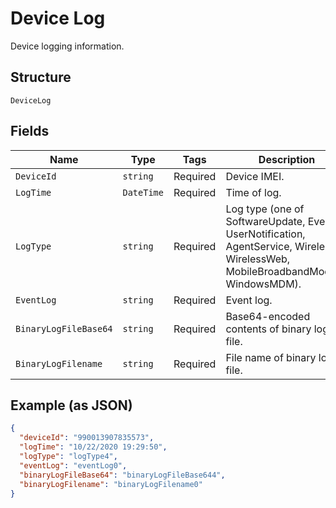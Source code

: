 
# Device Log

Device logging information.

## Structure

`DeviceLog`

## Fields

| Name | Type | Tags | Description |
|  --- | --- | --- | --- |
| `DeviceId` | `string` | Required | Device IMEI. |
| `LogTime` | `DateTime` | Required | Time of log. |
| `LogType` | `string` | Required | Log type (one of SoftwareUpdate, Event, UserNotification, AgentService, Wireless, WirelessWeb, MobileBroadbandModem, WindowsMDM). |
| `EventLog` | `string` | Required | Event log. |
| `BinaryLogFileBase64` | `string` | Required | Base64-encoded contents of binary log file. |
| `BinaryLogFilename` | `string` | Required | File name of binary log file. |

## Example (as JSON)

```json
{
  "deviceId": "990013907835573",
  "logTime": "10/22/2020 19:29:50",
  "logType": "logType4",
  "eventLog": "eventLog0",
  "binaryLogFileBase64": "binaryLogFileBase644",
  "binaryLogFilename": "binaryLogFilename0"
}
```

